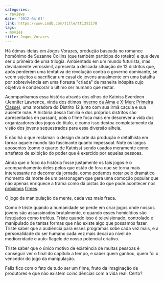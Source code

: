 ```yaml
---
categories:
- reviews
date: '2012-04-01'
link: https://www.imdb.com/title/tt1392170
tags:
- movies
title: Jogos Vorazes
---
```


Há ótimas ideias em Jogos Vorazes, produção baseada no romance homônimo de Suzanne Collins (que também participa do roteiro) e que deve ser o primeiro de uma trilogia. Ambientado em um mundo futurista, mas devidamente verossímil, apresenta a delicada situação de 12 distritos que, após perderem uma tentativa de revolução contra o governo dominante, se veem sujeitos a sacrificar um casal de jovens anualmente em uma batalha por sobrevivência em uma floresta "criada" de maneira inóspita cujo objetivo é condecorar o último ser humano que restar.

Acompanhamos essa história através dos olhos de Katniss Everdeen (Jennifer Lawrence, vinda dos ótimos [Inverno da Alma] e [X-Men: Primeira Classe]), uma moradora do Distrito 12 junto com sua irmã caçula e sua ausente mãe. A história dessa família e dos próprios distritos são apresentados en passant, pois o filme foca mais em descrever a vida dos organizadores dos jogos do título, e como isso destoa completamente da visão dos jovens sequestrados para essa diversão alheia.

E não há o que reclamar: o design de arte da produção é detalhista em tornar aquele mundo tão fascinante quanto impessoal. Note os largos aposentos (como o quarto de Katniss) sendo usados meramente como artefatos de exibição do poder que é exercido por aquelas pessoas.

Ainda que o foco da história fosse justamente os tais jogos é o acompanhamento deles pelos que estão de fora que se torna mais interessante no decorrer da jornada, como podemos notar pelo dramático momento da morte de um personagem que gera uma comoção popular que não apenas enriquece a trama como dá pistas do que pode acontecer nos [próximos] [filmes].

O jogo da manipulação da mente, cada vez mais fraca.

Como é triste quando a humanidade se perde em criar jogos onde nossos jovens são assassinados brutalmente, e quando esses homicídios são festejados como troféus. Triste quando isso é televisionado, controlado e manipulado de tantas formas que não existe algo que possamos fazer. Triste saber que a audiência para esses programas sobe cada vez mais, e a personalidade do ser humano cada vez mais decai ao nível de mediocridade e auto-flagelo de nosso potencial criativo.

Triste saber que o único motivo de existência de muitas pessoas é conseguir ver o final do capítulo a tempo, e saber quem ganhou, quem foi o vencedor do jogo da manipulação.

Feliz fico com o fato de tudo ser um filme, fruto da imaginação de produtores e que não existem coincidências com a vida real. Certo?

[Inverno da Alma]: /inverno-da-alma
[X-Men: Primeira Classe]: /x-men-primeira-classe
[filmes]: /jogos-vorazes-a-esperanca-parte-1
[próximos]: /jogos-vorazes-em-chamas